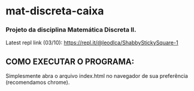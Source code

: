 # mat-discreta-caixa

### Projeto da disciplina Matemática Discreta II.

Latest repl link (03/10): https://repl.it/@leodlca/ShabbyStickySquare-1

## COMO EXECUTAR O PROGRAMA:

Simplesmente abra o arquivo index.html no navegador de sua preferência (recomendamos chrome).
